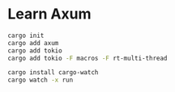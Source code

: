 # Learn Axum

```sh
cargo init
cargo add axum
cargo add tokio
cargo add tokio -F macros -F rt-multi-thread
```

```sh
cargo install cargo-watch
cargo watch -x run
```